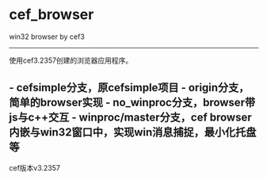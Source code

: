 # cef_browser
win32 browser by cef3 

---

使用cef3.2357创建的浏览器应用程序。
 
 
 - cefsimple分支，原cefsimple项目
 - origin分支，简单的browser实现
 - no_winproc分支，browser带js与c++交互
 - winproc/master分支，cef browser内嵌与win32窗口中，实现win消息捕捉，最小化托盘等
 
 ---
 
cef版本v3.2357
